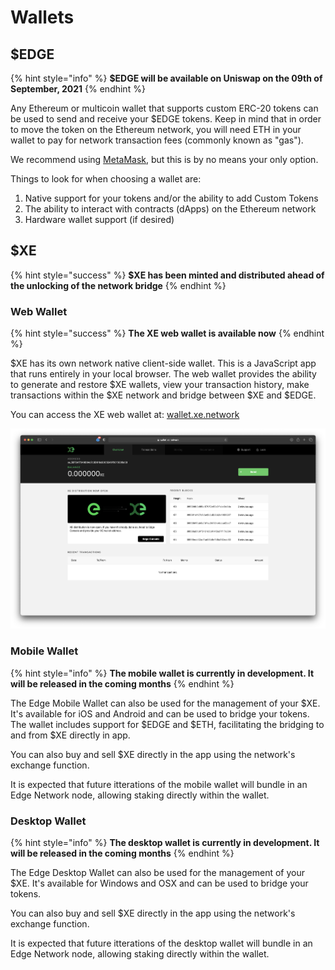 # Wallets

## $EDGE

{% hint style="info" %}
**$EDGE will be available on Uniswap on the 09th of September, 2021**
{% endhint %}

Any Ethereum or multicoin wallet that supports custom ERC-20 tokens can be used to send and receive your $EDGE tokens. Keep in mind that in order to move the token on the Ethereum network, you will need ETH in your wallet to pay for network transaction fees \(commonly known as "gas"\).

We recommend using [MetaMask](https://metamask.io/), but this is by no means your only option.

Things to look for when choosing a wallet are:

1. Native support for your tokens and/or the ability to add Custom Tokens
2. The ability to interact with contracts \(dApps\) on the Ethereum network
3. Hardware wallet support \(if desired\)

## $XE

{% hint style="success" %}
**$XE has been minted and distributed ahead of the unlocking of the network bridge**
{% endhint %}

### Web Wallet

{% hint style="success" %}
**The XE web wallet is available now**
{% endhint %}

$XE has its own network native client-side wallet. This is a JavaScript app that runs entirely in your local browser. The web wallet provides the ability to generate and restore $XE wallets, view your transaction history, make transactions within the $XE network and bridge between $XE and $EDGE.

You can access the XE web wallet at: [wallet.xe.network](https://wallet.xe.network)

![](../.gitbook/assets/screenshot-2021-06-04-at-17.12.15%20%281%29.png)

### Mobile Wallet

{% hint style="info" %}
**The mobile wallet is currently in development. It will be released in the coming months**
{% endhint %}

The Edge Mobile Wallet can also be used for the management of your $XE. It's available for iOS and Android and can be used to bridge your tokens. The wallet includes support for $EDGE and $ETH, facilitating the bridging to and from $XE directly in app.

You can also buy and sell $XE directly in the app using the network's exchange function.

It is expected that future itterations of the mobile wallet will bundle in an Edge Network node, allowing staking directly within the wallet.

### Desktop Wallet

{% hint style="info" %}
**The desktop wallet is currently in development. It will be released in the coming months**
{% endhint %}

The Edge Desktop Wallet can also be used for the management of your $XE. It's available for Windows and OSX and can be used to bridge your tokens.

You can also buy and sell $XE directly in the app using the network's exchange function.

It is expected that future itterations of the desktop wallet will bundle in an Edge Network node, allowing staking directly within the wallet.

